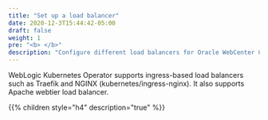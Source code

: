 ```yaml
---
title: "Set up a load balancer"
date: 2020-12-3T15:44:42-05:00
draft: false
weight: 1
pre: "<b> </b>"
description: "Configure different load balancers for Oracle WebCenter Content domains."
---
```


WebLogic Kubernetes Operator supports ingress-based load balancers such as Traefik and NGINX (kubernetes/ingress-nginx). It also supports Apache webtier load balancer.


{{% children style="h4" description="true" %}}
